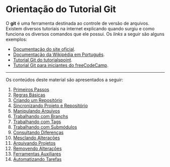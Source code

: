 # Orientação do Tutorial Git

O **git** é uma ferramenta destinada ao controle de versão de arquivos. Existem diversos tutoriais na internet explicando quando surgiu e como funciona os diversos comandos que ele possui. Os *links* a seguir são alguns exemplos:

* [Documentação do site oficial](https://git-scm.com/book/en/v2).
* [Documentação da Wikipédia em Português](https://pt.wikipedia.org/wiki/Git).
* [Tutorial Git do tutorialspoint](https://www.tutorialspoint.com/git/index.htm).
* [Tutorial Git para iniciantes do freeCodeCamp](https://www.freecodecamp.org/news/the-beginners-guide-to-git-github/).

---

Os conteúdos deste material são apresentados a seguir:

1. [Primeiros Passos](firstSteps.md)
2. [Regras Básicas](basicRules.md)
3. [Criando um Repositório](createRepo.md)
4. [Sincronizando Projeto e Repositório](syncRepoAndProj.md)
5. [Manipulando Arquivos](handleRepos.md)
6. [Trabalhando com Branchs](createBranch.md)
7. [Trabalhando com Tags](createAndUsingTags.md)
8. [Trabalhando com Submódulos](handleSubmodule.md)
9. [Consultando Diferenças](diffTools.md)
10. [Mesclando Alterações](mergeBranch.md)
11. [Arquivando Projetos](archiveProjs.md)
12. [Removendo Alterações](undoCommits.md)
13. [Ferramentas Auxiliares](otherTools.md)
14. [Automatizando Tarefas](scriptsAndTasks.md)





